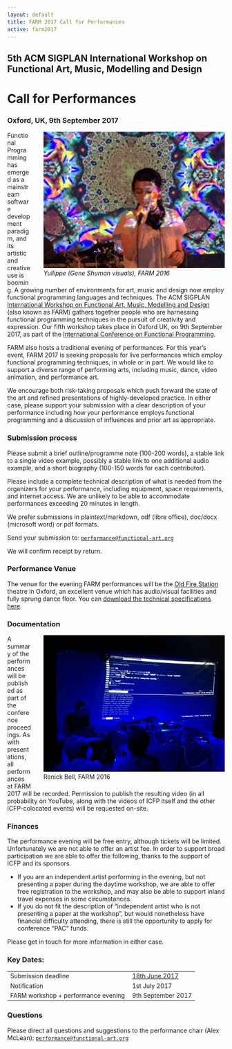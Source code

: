 ```yaml
---
layout: default
title: FARM 2017 Call for Performances
active: farm2017
---
```


## 5th ACM SIGPLAN International Workshop on Functional Art, Music, Modelling and Design

# Call for Performances

### Oxford, UK, 9th September 2017

<span style="float: right; padding: 0 0 1em 2em"><img style="width: 30em" src="farm.jpg" /><br />
<em>Yullippe (Gene Shuman visuals), FARM 2016</em>
</span>
Functional Programming has emerged as a mainstream software development paradigm, and its artistic and creative use is booming. A growing number of environments for art, music and design now employ functional programming languages and techniques. The ACM SIGPLAN [International Workshop on Functional Art, Music, Modelling and Design](http://functional-art.org/2017/) (also known as FARM) gathers together people who are harnessing functional programming techniques in the pursuit of creativity and expression. Our fifth workshop takes place in Oxford UK, on 9th September 2017, as part of the [International Conference on Functional Programming](http://icfp17.sigplan.org/home).

FARM also hosts a traditional evening of performances. For this year’s event, FARM 2017 is seeking proposals for live performances which employ functional programming techniques, in whole or in part. We would like to support a diverse range of performing arts, including music, dance, video animation, and performance art.

We encourage both risk-taking proposals which push forward the state of the art and refined presentations of highly-developed practice. In either case, please support your submission with a clear description of your performance including how your performance employs functional programming and a discussion of influences and prior art as appropriate.

### Submission process

Please submit a brief outline/programme note (100-200 words), a stable link to a single video example, possibly a stable link to one additional audio example, and a short biography (100-150 words for each contributor).

Please include a complete technical description of what is needed from the organizers for your performance, including equipment, space requirements, and internet access. We are unlikely to be able to accommodate performances exceeding 20 minutes in length.

We prefer submissions in plaintext/markdown, odf (libre office), doc/docx (microsoft word) or pdf formats.

Send your submission to: [`performance@functional-art.org`](mailto:performance@functional-art.org)

We will confirm receipt by return.

### Performance Venue

The venue for the evening FARM performances will be the [Old Fire Station](https://oldfirestation.org.uk/) theatre in Oxford, an excellent venue which has audio/visual facilities and fully sprung dance floor. You can [download the technical specifications here](https://oldfirestation.org.uk/hires/perform-at-the-old-fire-station/).

### Documentation

<span style="float: right; padding: 0 0 1em 2em"><img style="width: 30em" src="renick.jpg" /><br />
Renick Bell, FARM 2016
</span>
A summary of the performances will be published as part of the conference proceedings. As with presentations, all performances at FARM 2017 will be recorded. Permission to publish the resulting video (in all probability on YouTube, along with the videos of ICFP itself and the other ICFP-colocated events) will be requested on-site. 

### Finances

The performance evening will be free entry, although tickets will be limited. Unfortunately we are not able to offer an artist fee. In order to support broad participation we are able to offer the following, thanks to the support of ICFP and its sponsors.

* If you are an independent artist performing in the evening, but not presenting a paper during the daytime workshop, we are able to offer free registration to the workshop, and may also be able to support inland travel expenses in some circumstances. 
* If you do not fit the description of “independent artist who is not presenting a paper at the workshop”, but would nonetheless have financial difficulty attending, there is still the opportunity to apply for conference “PAC” funds. 

Please get in touch for more information in either case.

### Key Dates:


<table>
<tr>
<td style="padding-right:10px">Submission deadline</td><td>
<a href="https://www.timeanddate.com/worldclock/fixedtime.html?msg=FARM+2017+Performance%20Submission+Deadline&iso=20170618T235959&p1=3399">18th June
2017</a></td>
</tr>

<tr>
<td style="padding-right:10px">Notification</td>
<td>1st July 2017</td>
</tr>

<tr>
<td style="padding-right:10px">FARM workshop + performance evening</td>
<td>9th September 2017</td>
</tr>
</table>

### Questions

Please direct all questions and suggestions to the performance chair (Alex McLean): [`performance@functional-art.org`](mailto:performance@functional-art.org)



